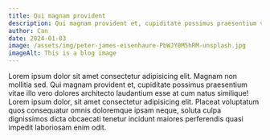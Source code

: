 ```yaml
---
title: Qui magnam provident
description: Qui magnam provident et, cupiditate possimus praesentium vitae illo vero dolores architecto laudantium esse at cum natus similique.
author: Can
date: 2024-01-03
image: /assets/img/peter-james-eisenhaure-PbWJY0M5hRM-unsplash.jpg
imageAlt: This is a blog image
---
```


Lorem ipsum dolor sit amet consectetur adipisicing elit. Magnam non mollitia sed. Qui magnam provident et, cupiditate possimus praesentium vitae illo vero dolores architecto laudantium esse at cum natus similique!
Lorem ipsum dolor, sit amet consectetur adipisicing elit. Placeat voluptatum quos consequatur omnis doloremque ipsam neque, soluta culpa dignissimos dicta obcaecati tenetur incidunt maiores perferendis quasi impedit laboriosam enim odit.   